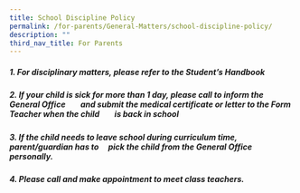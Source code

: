 ```yaml
---
title: School Discipline Policy
permalink: /for-parents/General-Matters/school-discipline-policy/
description: ""
third_nav_title: For Parents
---
```

##### 1\. For disciplinary matters, please refer to the Student’s Handbook    
#####   
##### 2\. If your child is sick for more than 1 day, please call to inform the General Office        and submit the medical certificate or letter to the Form Teacher when the child        is back in school   
#####   
##### 3\. If the child needs to leave school during curriculum time, parent/guardian has to     pick the child from the General Office personally.   
#####   
##### 4\. Please call and make appointment to meet class teachers.
